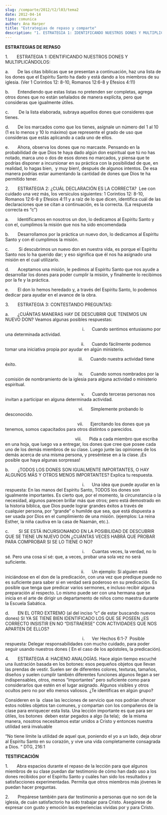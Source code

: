 ```yaml
---
slug: /comparte/2012/t2/l03/tema2
date: 2012-04-14
tipo: comunica
author: Ana Harper
title: "Estrategias de repaso y comparte"
description: "1. ESTRATEGIA 1: IDENTIFICANDO NUESTROS DONES Y MULTIPLICÁNDOLOS: a. De las  citas bíblicas que se presentan a continuación, haz una lista de los dones que  el Espíritu Santo ha dado y está dando a los miembros de su iglesia. (Ver 1  Corintios 12: 8-10, Romanos 12:6-8 y Efesio..."
---
```


**ESTRATEGIAS DE REPASO**

1.       ESTRATEGIA 1: IDENTIFICANDO NUESTROS DONES Y MULTIPLICÁNDOLOS:

a.       De las citas bíblicas que se presentan a continuación, haz una lista de los dones que el Espíritu Santo ha dado y está dando a los miembros de su iglesia. (Ver 1 Corintios 12: 8-10, Romanos 12:6-8 y Efesios 4:11)

b.       Entendiendo que estas listas no pretenden ser completas, agrega otros dones que no están señalados de manera explícita, pero que consideras que igualmente útiles.

c.        De la lista elaborada, subraya aquellos dones que consideres que tienes.

d.       De los marcados como que los tienes, asígnale un número del 1 al 10 (1 es lo menos y 10 lo máximo) que represente el grado de uso que consideras que estás aplicando a cada uno de ellos.

e.       Ahora, observa los dones que no marcaste. Pensando en la probabilidad de que Dios te haya dado algún don espiritual que tú no has notado, marca uno o dos de esos dones no marcados, y piensa que te podrías disponer a incursionar en su práctica con la posibilidad de que, en realidad, lo hagas bien,  y muy bien!, después de algunos intentos. De esa manera podrías estar aumentando la cantidad de dones que Dios te ha permitido tener.

2.       ESTRATEGIA 2: ¿CUÁL DECLARACIÓN ES LA CORRECTA?  Lee con cuidado una vez más, los versículos siguientes: 1 Corintios 12: 8-10, Romanos 12:6-8 y Efesios 4:11 y a raíz de lo que dicen, identifica cuál de las declaraciones que se citan a continuación, es la correcta. (La respuesta correcta es “c”)

a.       Identificamos en nosotros un don, lo dedicamos al Espíritu Santo y con el, cumplimos la misión que nos ha sido encomendada

b.       Desarrollamos por la práctica un nuevo don, lo dedicamos al Espíritu Santo y con él cumplimos la misión.

c.        Si descubrimos un nuevo don en nuestra vida, es porque el Espíritu Santo nos lo ha querido dar; y eso significa que él nos ha asignado una misión en el cual utilizarlo.

d.       Aceptamos una misión, le pedimos al Espíritu Santo que nos ayude a desarrollar los dones para poder cumplir la misión, y finalmente lo recibimos por la fe y la práctica.

e.       El don lo hemos heredado y, a través del Espíritu Santo, lo podemos dedicar para ayudar en el avance de la obra.

3.       ESTRATEGIA 3: CONTESTANDO PREGUNTAS:

a.       ¿CUÁNTAS MANERAS HAY DE DESCUBRIR QUE TENEMOS UN NUEVO DON? Veamos algunas posibles respuestas:

                                                               i.      Cuando sentimos entusiasmo por una determinada actividad.

                                                              ii.      Cuando fácilmente podemos tomar una iniciativa propia por ayudar en algún ministerio.

                                                            iii.      Cuando nuestra actividad tiene éxito.

                                                            iv.      Cuando somos nombrados por la comisión de nombramiento de la iglesia para alguna actividad o ministerio espiritual.

                                                              v.      Cuando terceras personas nos invitan a participar en alguna determinada actividad.

                                                            vi.      Simplemente probando lo desconocido.

                                                           vii.      Ejercitando los dones que ya tenemos, somos capacitados para otros distintos o parecidos.

                                                         viii.      Pida a cada miembro que escriba en una hoja, que luego va a entregar, los dones que cree que posee cada uno de los demás miembros de su clase. Luego junte las opiniones de los demás acerca de una misma persona, y preséntese en a la clase. ¡Es posible que haya algunas sorpresas!

b.       ¿TODOS LOS DONES SON IGUALMENTE IMPORTANTES, O HAY ALGUNOS MÁS Y OTROS MENOS IMPORTANTES? Explica tu respuesta.

                                                               i.      Una idea que puede ayudar en la respuesta: En las manos del Espíritu Santo, TODOS los dones son igualmente importantes. Es cierto que, por el momento, la circunstancia o la necesidad, algunos parecen brillar más que otros; pero está demostrado en la historia bíblica, que Dios puede lograr grandes éxitos a través de cualquier persona, por “grande” o humilde que sea, que está dispuesta a ser usada por Dios en el cumplimiento de una misión. (ejemplos: La reina Esther, la niña cautiva en la casa de Naamán, etc.).

c.        SI SE ESTÁ INCURSIONANDO EN LA POSIBILIDAD DE DESCUBRIR QUE SE TIENE UN NUEVO DON ¿CUÁNTAS VECES HABRÁ QUE PROBAR PARA COMPROBAR SI SE LO TIENE O NO?

                                                               i.      Cuantas veces, la verdad, no lo sé. Pero una cosa sí sé: que, a veces, probar una sola vez no será suficiente.

                                                              ii.      Un ejemplo: Si alguien está iniciándose en el don de la predicación, con una vez que predique puede no es suficiente para saber si en verdad será poderoso en su predicación. Es posible que tenga que predicar varios sermones, e incluso recibir alguna preparación al respecto. Lo mismo puede ser con una hermana que se inicia en el arte de dirigir un departamento de niños como maestra durante la Escuela Sabática.

d.       EN EL OTRO EXTREMO (al del inciso “c” de estar buscando nuevos dones) SI YA SE TIENE BIEN IDENTIFICADO LOS QUE SE POSEEN ¿ES CORRECTO INSISTIR EN NO “DISTRAERSE” CON ACTIVIDADES QUE NOS APARTEN DE ELLOS?

                                                               i.      Ver Hechos 6:1-7  Posible respuesta: Delegar responsabilidades con mucho cuidado, para poder seguir usando nuestros dones ( En el caso de los apóstoles, la predicación).

4.       ESTRATEGIA 4: HACIENO ANALOGÍAS. Hace algún tiempo escuché una ilustración basada en los botones: esos pequeños objetos que llevan las prendas de vestir. Suelen ser de diferentes colores, texturas, tamaños, diseños y suelen cumplir también diferentes funciones algunos llegan a ser indispensables, otros, menos “importantes” pero suficiente como para considerarlos que estén en el lugar asignado. Algunos visibles y otros ocultos pero no por ello menos valiosos. ¿Te identificas en algún grupo?

Consideren en la  clase las lecciones de servicio que nos podrían ofrecer estos nobles objetos tan comunes, y compartan con los compañeros de la clase para enriquecer esta lista. Una lección importante es que para ser útiles, los botones  deben estar pegados a algo (la tela);  de la misma manera, nosotros necesitamos estar unidos a Cristo y entonces nuestra  utilidad será invaluable

“No tiene límite la utilidad de aquel que, poniendo el yo a un lado, deja obrar al Espíritu Santo en su corazón, y vive una vida completamente consagrada a Dios. “ DTG, 216:1

**TESTIFICACIÓN**

1.       Abra espacios durante el repaso de la lección para que algunos miembros de su clase puedan dar testimonio de cómo han dado uso a los dones recibidos por el Espíritu Santo y cuáles han sido los resultados y satisfacciones experimentadas. Permita que otros miembros más jóvenes le puedan hacer preguntas.

2.       Prepárese también para dar testimonio a personas que no son de la iglesia, de cuán satisfactorio ha sido trabajar para Cristo. Asegúrese de expresar con gusto y emoción las experiencias vividas por y para Cristo.
